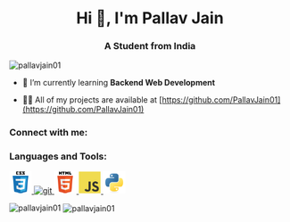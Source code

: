 <h1 align="center">Hi 👋, I'm Pallav Jain</h1>
<h3 align="center">A Student from India</h3>

<p align="left"> <img src="https://komarev.com/ghpvc/?username=pallavjain01&label=Profile%20views&color=0e75b6&style=flat" alt="pallavjain01" /> </p>

- 🌱 I’m currently learning **Backend Web Development**

- 👨‍💻 All of my projects are available at [https://github.com/PallavJain01](https://github.com/PallavJain01)

<h3 align="left">Connect with me:</h3>
<p align="left">
</p>

<h3 align="left">Languages and Tools:</h3>
<p align="left"> <a href="https://www.w3schools.com/css/" target="_blank" rel="noreferrer"> <img src="https://raw.githubusercontent.com/devicons/devicon/master/icons/css3/css3-original-wordmark.svg" alt="css3" width="40" height="40"/> </a> <a href="https://git-scm.com/" target="_blank" rel="noreferrer"> <img src="https://www.vectorlogo.zone/logos/git-scm/git-scm-icon.svg" alt="git" width="40" height="40"/> </a> <a href="https://www.w3.org/html/" target="_blank" rel="noreferrer"> <img src="https://raw.githubusercontent.com/devicons/devicon/master/icons/html5/html5-original-wordmark.svg" alt="html5" width="40" height="40"/> </a> <a href="https://developer.mozilla.org/en-US/docs/Web/JavaScript" target="_blank" rel="noreferrer"> <img src="https://raw.githubusercontent.com/devicons/devicon/master/icons/javascript/javascript-original.svg" alt="javascript" width="40" height="40"/> </a> <a href="https://www.python.org" target="_blank" rel="noreferrer"> <img src="https://raw.githubusercontent.com/devicons/devicon/master/icons/python/python-original.svg" alt="python" width="40" height="40"/> </a> </p>

<p><img align="left" src="https://github-readme-stats.vercel.app/api/top-langs?username=pallavjain01&show_icons=true&locale=en&layout=compact" alt="pallavjain01" /></p>

<p>&nbsp;<img align="center" src="https://github-readme-stats.vercel.app/api?username=pallavjain01&show_icons=true&locale=en" alt="pallavjain01" /></p>
